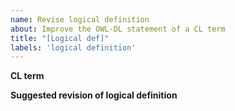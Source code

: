 ```yaml
---
name: Revise logical definition
about: Improve the OWL-DL statement of a CL term
title: "[Logical def]"
labels: 'logical definition'
---
```


**CL term**


**Suggested revision of logical definition**


